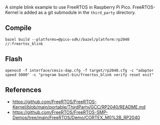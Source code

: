A simple blink example to use FreeRTOS in Raspberry Pi Pico. FreeRTOS-Kernel is added as a git submodule in the `third_party` directory.

## Compile
`bazel build --platforms=@pico-sdk//bazel/platform:rp2040 //:freertos_blink`

## Flash
`openocd -f interface/cmsis-dap.cfg -f target/rp2040.cfg -c "adapter speed 5000" -c "program bazel-bin/freertos_blink verify reset
 exit"`

## References
* https://github.com/FreeRTOS/FreeRTOS-Kernel/blob/main/portable/ThirdParty/GCC/RP2040/README.md
* https://github.com/FreeRTOS/FreeRTOS-SMP-Demos/tree/main/FreeRTOS/Demo/CORTEX_M0%2B_RP2040
